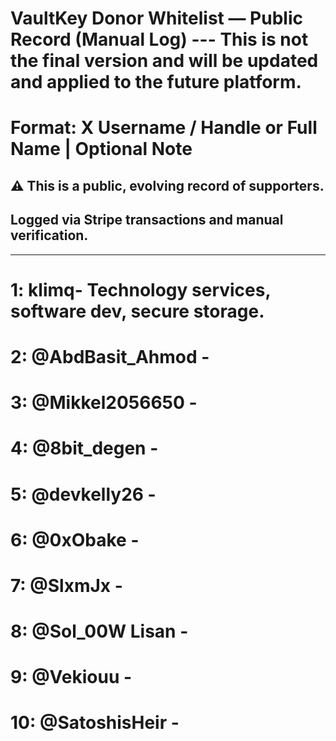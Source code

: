 
# VaultKey Donor Whitelist — Public Record (Manual Log) --- This is not the final version and will be updated and applied to the future platform.
# Format: X Username / Handle or Full Name | Optional Note

## ⚠️ This is a public, evolving record of supporters.
## Logged via Stripe transactions and manual verification.

---

# 1: klimq- Technology services, software dev, secure storage.
# 2: @AbdBasit_Ahmod - 
# 3: @Mikkel2056650 -
# 4: @8bit_degen -
# 5: @devkelly26 -
# 6: @0xObake -
# 7: @SlxmJx -
# 8: @Sol_00W Lisan -
# 9: @Vekiouu -
# 10: @SatoshisHeir - 

